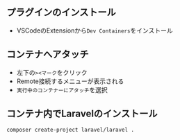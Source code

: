 ## プラグインのインストール
- VSCodeのExtensionから`Dev Containers`をインストール

## コンテナへアタッチ
- 左下の`><マーク`をクリック
- Remote接続するメニューが表示される
- `実行中のコンテナーにアタッチ`を選択

## コンテナ内でLaravelのインストール
`composer create-project laravel/laravel .`